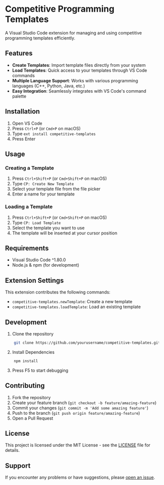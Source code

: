 # Competitive Programming Templates

A Visual Studio Code extension for managing and using competitive programming templates efficiently.

## Features

- **Create Templates**: Import template files directly from your system
- **Load Templates**: Quick access to your templates through VS Code commands
- **Multiple Language Support**: Works with various programming languages (C++, Python, Java, etc.)
- **Easy Integration**: Seamlessly integrates with VS Code's command palette

## Installation

1. Open VS Code
2. Press `Ctrl+P` (or `Cmd+P` on macOS)
3. Type `ext install competitive-templates`
4. Press Enter

## Usage

### Creating a Template

1. Press `Ctrl+Shift+P` (or `Cmd+Shift+P` on macOS)
2. Type `CP: Create New Template`
3. Select your template file from the file picker
4. Enter a name for your template

### Loading a Template

1. Press `Ctrl+Shift+P` (or `Cmd+Shift+P` on macOS)
2. Type `CP: Load Template`
3. Select the template you want to use
4. The template will be inserted at your cursor position

## Requirements

- Visual Studio Code ^1.80.0
- Node.js & npm (for development)

## Extension Settings

This extension contributes the following commands:

* `competitive-templates.newTemplate`: Create a new template
* `competitive-templates.loadTemplate`: Load an existing template

## Development

1. Clone the repository

```bash
    git clone https://github.com/yourusername/competitive-templates.git
```

2. Install Dependencies

```bash
    npm install
```

3. Press F5 to start debugging

## Contributing

1. Fork the repository
2. Create your feature branch (`git checkout -b feature/amazing-feature`)
3. Commit your changes (`git commit -m 'Add some amazing feature'`)
4. Push to the branch (`git push origin feature/amazing-feature`)
5. Open a Pull Request

## License

This project is licensed under the MIT License - see the [LICENSE](LICENSE) file for details.

## Support

If you encounter any problems or have suggestions, please [open an issue](https://github.com/yourusername/competitive-templates/issues).
